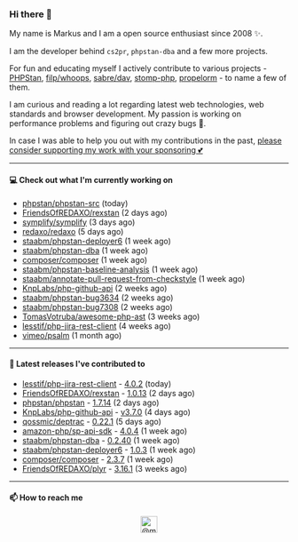### Hi there 👋



My name is Markus and I am a open source enthusiast since 2008 ✨.

I am the developer behind `cs2pr`, `phpstan-dba` and a few more projects.

For fun and educating myself I actively contribute to various projects - [PHPStan](https://github.com/phpstan/phpstan-src), [filp/whoops](https://github.com/filp/whoops), [sabre/dav](https://github.com/sabre-io/dav), [stomp-php](https://github.com/stomp-php/stomp-php), [propelorm](https://github.com/propelorm) - to name a few of them.

I am curious and reading a lot regarding latest web technologies, web standards and browser development. My passion is working on performance problems and figuring out crazy bugs 🐜.

In case I was able to help you out with my contributions in the past, [please consider supporting my work with your sponsoring 💕](https://github.com/sponsors/staabm)


---

#### 💻 Check out what I'm currently working on

- [phpstan/phpstan-src](https://github.com/phpstan/phpstan-src) (today)
- [FriendsOfREDAXO/rexstan](https://github.com/FriendsOfREDAXO/rexstan) (2 days ago)
- [symplify/symplify](https://github.com/symplify/symplify) (3 days ago)
- [redaxo/redaxo](https://github.com/redaxo/redaxo) (5 days ago)
- [staabm/phpstan-deployer6](https://github.com/staabm/phpstan-deployer6) (1 week ago)
- [staabm/phpstan-dba](https://github.com/staabm/phpstan-dba) (1 week ago)
- [composer/composer](https://github.com/composer/composer) (1 week ago)
- [staabm/phpstan-baseline-analysis](https://github.com/staabm/phpstan-baseline-analysis) (1 week ago)
- [staabm/annotate-pull-request-from-checkstyle](https://github.com/staabm/annotate-pull-request-from-checkstyle) (1 week ago)
- [KnpLabs/php-github-api](https://github.com/KnpLabs/php-github-api) (2 weeks ago)
- [staabm/phpstan-bug3634](https://github.com/staabm/phpstan-bug3634) (2 weeks ago)
- [staabm/phpstan-bug7308](https://github.com/staabm/phpstan-bug7308) (2 weeks ago)
- [TomasVotruba/awesome-php-ast](https://github.com/TomasVotruba/awesome-php-ast) (3 weeks ago)
- [lesstif/php-jira-rest-client](https://github.com/lesstif/php-jira-rest-client) (4 weeks ago)
- [vimeo/psalm](https://github.com/vimeo/psalm) (1 month ago)

---

#### 🔭 Latest releases I've contributed to

- [lesstif/php-jira-rest-client](https://github.com/lesstif/php-jira-rest-client) - [4.0.2](https://github.com/lesstif/php-jira-rest-client/releases/tag/4.0.2) (today)
- [FriendsOfREDAXO/rexstan](https://github.com/FriendsOfREDAXO/rexstan) - [1.0.13](https://github.com/FriendsOfREDAXO/rexstan/releases/tag/1.0.13) (2 days ago)
- [phpstan/phpstan](https://github.com/phpstan/phpstan) - [1.7.14](https://github.com/phpstan/phpstan/releases/tag/1.7.14) (2 days ago)
- [KnpLabs/php-github-api](https://github.com/KnpLabs/php-github-api) - [v3.7.0](https://github.com/KnpLabs/php-github-api/releases/tag/v3.7.0) (4 days ago)
- [qossmic/deptrac](https://github.com/qossmic/deptrac) - [0.22.1](https://github.com/qossmic/deptrac/releases/tag/0.22.1) (5 days ago)
- [amazon-php/sp-api-sdk](https://github.com/amazon-php/sp-api-sdk) - [4.0.4](https://github.com/amazon-php/sp-api-sdk/releases/tag/4.0.4) (1 week ago)
- [staabm/phpstan-dba](https://github.com/staabm/phpstan-dba) - [0.2.40](https://github.com/staabm/phpstan-dba/releases/tag/0.2.40) (1 week ago)
- [staabm/phpstan-deployer6](https://github.com/staabm/phpstan-deployer6) - [1.0.3](https://github.com/staabm/phpstan-deployer6/releases/tag/1.0.3) (1 week ago)
- [composer/composer](https://github.com/composer/composer) - [2.3.7](https://github.com/composer/composer/releases/tag/2.3.7) (1 week ago)
- [FriendsOfREDAXO/plyr](https://github.com/FriendsOfREDAXO/plyr) - [3.16.1](https://github.com/FriendsOfREDAXO/plyr/releases/tag/3.16.1) (3 weeks ago)

---

#### 📫 How to reach me

<p align="center">
<a href="https://twitter.com/@markusstaab" target="blank"><img align="center" src="https://cdn.jsdelivr.net/npm/simple-icons@3.0.1/icons/twitter.svg" alt="@markusstaab" height="30" width="30" /></a>
</p>
